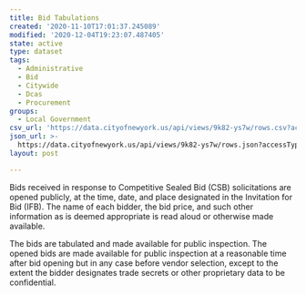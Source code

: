 ```yaml
---
title: Bid Tabulations
created: '2020-11-10T17:01:37.245089'
modified: '2020-12-04T19:23:07.487405'
state: active
type: dataset
tags:
  - Administrative
  - Bid
  - Citywide
  - Dcas
  - Procurement
groups:
  - Local Government
csv_url: 'https://data.cityofnewyork.us/api/views/9k82-ys7w/rows.csv?accessType=DOWNLOAD'
json_url: >-
  https://data.cityofnewyork.us/api/views/9k82-ys7w/rows.json?accessType=DOWNLOAD
layout: post

---
```

Bids received in response to Competitive Sealed Bid (CSB) solicitations are opened publicly, at the time, date, and place designated in the Invitation for Bid (IFB). The name of each bidder, the bid price, and such other information as is deemed appropriate is read aloud or otherwise made available.

The bids are tabulated and made available for public inspection. The opened bids are made available for public inspection at a reasonable time after bid opening but in any case before vendor selection, except to the extent the bidder designates trade secrets or other proprietary data to be confidential.
